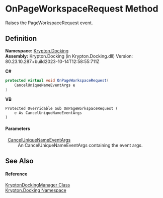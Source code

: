 # OnPageWorkspaceRequest Method


Raises the PageWorkspaceRequest event.



## Definition
**Namespace:** <a href="98399376-cf41-9454-4b4d-4fab2ca20bc7.md">Krypton.Docking</a>  
**Assembly:** Krypton.Docking (in Krypton.Docking.dll) Version: 80.23.10.287+build2023-10-14T12:58:55:711Z

**C#**
``` C#
protected virtual void OnPageWorkspaceRequest(
	CancelUniqueNameEventArgs e
)
```
**VB**
``` VB
Protected Overridable Sub OnPageWorkspaceRequest ( 
	e As CancelUniqueNameEventArgs
)
```



#### Parameters
<dl><dt>  <a href="52141e78-6b85-2f40-ee4f-bcf755cfe11f.md">CancelUniqueNameEventArgs</a></dt><dd>An CancelUniqueNameEventArgs containing the event args.</dd></dl>

## See Also


#### Reference
<a href="6c9c237d-95cb-a4ce-72c6-cd7684d3287e.md">KryptonDockingManager Class</a>  
<a href="98399376-cf41-9454-4b4d-4fab2ca20bc7.md">Krypton.Docking Namespace</a>  
